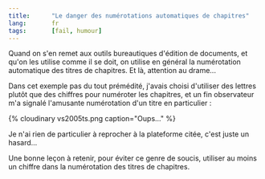 ```yaml
--- 
title:      "Le danger des numérotations automatiques de chapitres" 
lang:       fr 
tags:       [fail, humour]
---
```


Quand on s'en remet aux outils bureautiques d'édition de documents, et qu'on les utilise comme il se doit, on utilise en général la numérotation automatique des titres de chapitres. Et là, attention au drame...


Dans cet exemple pas du tout prémédité, j'avais choisi d'utiliser des lettres plutôt que des chiffres pour numéroter les chapitres, et un fin observateur m'a signalé l'amusante numérotation d'un titre en particulier :

{% cloudinary vs2005ts.png caption="Oups..." %}


Je n'ai rien de particulier à reprocher à la plateforme citée, c'est juste un hasard...

Une bonne leçon à retenir, pour éviter ce genre de soucis, utiliser au moins un chiffre dans la numérotation des titres de chapitres.
